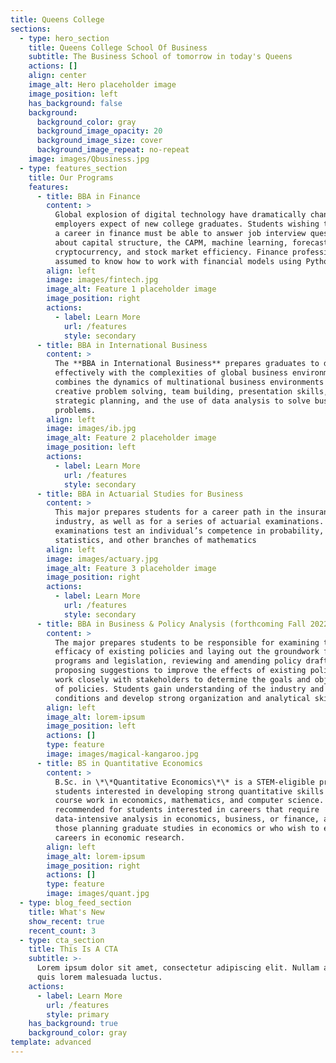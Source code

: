 ```yaml
---
title: Queens College
sections:
  - type: hero_section
    title: Queens College School Of Business
    subtitle: The Business School of tomorrow in today's Queens
    actions: []
    align: center
    image_alt: Hero placeholder image
    image_position: left
    has_background: false
    background:
      background_color: gray
      background_image_opacity: 20
      background_image_size: cover
      background_image_repeat: no-repeat
    image: images/Qbusiness.jpg
  - type: features_section
    title: Our Programs
    features:
      - title: BBA in Finance
        content: >
          Global explosion of digital technology have dramatically changed what
          employers expect of new college graduates. Students wishing to pursue
          a career in finance must be able to answer job interview questions
          about capital structure, the CAPM, machine learning, forecasting,
          cryptocurrency, and stock market efficiency. Finance professionals are
          assumed to know how to work with financial models using Python.
        align: left
        image: images/fintech.jpg
        image_alt: Feature 1 placeholder image
        image_position: right
        actions:
          - label: Learn More
            url: /features
            style: secondary
      - title: BBA in International Business
        content: >
          The **BBA in International Business** prepares graduates to deal
          effectively with the complexities of global business environments. It
          combines the dynamics of multinational business environments with
          creative problem solving, team building, presentation skills,
          strategic planning, and the use of data analysis to solve business
          problems.
        align: left
        image: images/ib.jpg
        image_alt: Feature 2 placeholder image
        image_position: left
        actions:
          - label: Learn More
            url: /features
            style: secondary
      - title: BBA in Actuarial Studies for Business
        content: >
          This major prepares students for a career path in the insurance
          industry, as well as for a series of actuarial examinations. These
          examinations test an individual’s competence in probability, calculus,
          statistics, and other branches of mathematics
        align: left
        image: images/actuary.jpg
        image_alt: Feature 3 placeholder image
        image_position: right
        actions:
          - label: Learn More
            url: /features
            style: secondary
      - title: BBA in Business & Policy Analysis (forthcoming Fall 2022)
        content: >
          The major prepares students to be responsible for examining the
          efficacy of existing policies and laying out the groundwork for new
          programs and legislation, reviewing and amending policy drafts and
          proposing suggestions to improve the effects of existing policies,
          work closely with stakeholders to determine the goals and objectives
          of policies. Students gain understanding of the industry and market
          conditions and develop strong organization and analytical skills.
        align: left
        image_alt: lorem-ipsum
        image_position: left
        actions: []
        type: feature
        image: images/magical-kangaroo.jpg
      - title: BS in Quantitative Economics
        content: >
          B.Sc. in \*\*Quantitative Economics\*\* is a STEM-eligible program for
          students interested in developing strong quantitative skills through
          course work in economics, mathematics, and computer science. It is
          recommended for students interested in careers that require
          data-intensive analysis in economics, business, or finance, and for
          those planning graduate studies in economics or who wish to engage in
          careers in economic research.
        align: left
        image_alt: lorem-ipsum
        image_position: right
        actions: []
        type: feature
        image: images/quant.jpg
  - type: blog_feed_section
    title: What's New
    show_recent: true
    recent_count: 3
  - type: cta_section
    title: This Is A CTA
    subtitle: >-
      Lorem ipsum dolor sit amet, consectetur adipiscing elit. Nullam a metus
      quis lorem malesuada luctus.
    actions:
      - label: Learn More
        url: /features
        style: primary
    has_background: true
    background_color: gray
template: advanced
---
```

